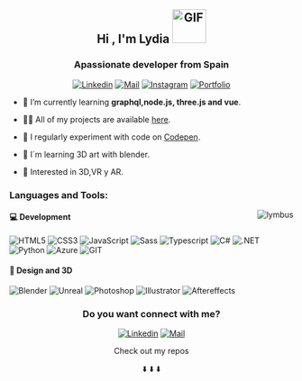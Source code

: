 <h2 align="center">Hi , I'm Lydia  <img align="rigth" alt="GIF" src="https://media.giphy.com/media/5IWUD4e16wgV0qHOY0/giphy.gif" width="60" height="60" /> </h1>
<h3 align="center">Apassionate developer from Spain </h3>
<div align="center">
 
[![Linkedin](https://img.shields.io/badge/-AAFFF7?&labelColor=AAFFF7&logo=linkedin&logoColor=black)](https://www.linkedin.com/in/lydia-estevez-chamorro)
[![Mail](https://img.shields.io/badge/-AAFFF7?&labelColor=AAFFF7&logo=gmail&logoColor=black)](hola@lymbus.xyz)
[![Instagram](https://img.shields.io/badge/-AAFFF7?&labelColor=AAFFF7&logo=instagram&logoColor=black)](https://www.instagram.com/lymbus.xyz/)
[![Portfolio](https://img.shields.io/badge/-🐲Portfolio-AAFFF7?&labelColor=AAFFF7&logo=link&logoColor=black)](https://lymbus.github.io/dev/)

 </div>
 
 
<div align="left">


- 🌱 I’m currently learning **graphql,node.js, three.js and vue**.

- 👨‍💻 All of my projects are available [here](https://lymbus.github.io/dev/).

- 📝 I regularly experiment with code on [Codepen](https://codepen.io/lymbus).

- 🎨 I´m learning 3D art with blender.

- 💙 Interested in 3D,VR y AR.


</div>

<div> 
   <h3 align="left">Languages and Tools:</h3>

  <img align="right" src="https://github-readme-stats.vercel.app/api/top-langs?username=lymbus&show_icons=true&locale=en&layout=compact&bg_color=AAFFF7&title_color=000000&hide_border=false" alt="lymbus" />
 <div align="left"> 

  <h4> 💻 Development </h4>

  <p align="left"> 

  ![HTML5](https://img.shields.io/badge/-HTML5-AAFFF7?&labelColor=AAFFF7&logo=html5&logoColor=black)
  ![CSS3](https://img.shields.io/badge/-CSS3-AAFFF7?&labelColor=AAFFF7&logo=css3&logoColor=black)
  ![JavaScript](https://img.shields.io/badge/-Javascript-AAFFF7?&labelColor=AAFFF7&logo=javascript&logoColor=black)
  ![Sass](https://img.shields.io/badge/-Sass-AAFFF7?&labelColor=AAFFF7&logo=sass&logoColor=black)
  ![Typescript](https://img.shields.io/badge/-Typescript-AAFFF7?&labelColor=AAFFF7&logo=typescript&logoColor=black)
  ![C#](https://img.shields.io/badge/-CSharp-AAFFF7?&labelColor=AAFFF7&logo=csharp&logoColor=black)
  ![.NET](https://img.shields.io/badge/-Net-AAFFF7?&labelColor=AAFFF7&logo=csharp&logoColor=black)
  ![Python](https://img.shields.io/badge/-Python-AAFFF7?&labelColor=AAFFF7&logo=python&logoColor=black)
  ![Azure](https://img.shields.io/badge/-Azure-AAFFF7?&labelColor=AAFFF7&logo=azuredevops&logoColor=black)
  ![GIT](https://img.shields.io/badge/-GIT-AAFFF7?&labelColor=AAFFF7&logo=git&logoColor=black)

  </p>


  <h4> 🎨 Design and 3D </h4>

  <p align="left"> 


  ![Blender](https://img.shields.io/badge/-Blender-AAFFF7?&labelColor=AAFFF7&logo=blender&logoColor=black)
  ![Unreal](https://img.shields.io/badge/-Unreal-AAFFF7?&labelColor=AAFFF7&logo=unreal-engine&logoColor=black)
  ![Photoshop](https://img.shields.io/badge/-Photoshop-AAFFF7?&labelColor=AAFFF7&logo=adobe-photoshop&logoColor=black)
  ![Illustrator](https://img.shields.io/badge/-Illustrator-AAFFF7?&labelColor=AAFFF7&logo=adobe-illustrator&logoColor=black)
  ![Aftereffects](https://img.shields.io/badge/-Aftereffects-AAFFF7?&labelColor=AAFFF7&logo=adobe-after-effects&logoColor=black)

  </p>
 </div>

</div>


<h3 align="center">Do you want connect with me? </h3>

<div align="center"> 
 
[![Linkedin](https://img.shields.io/badge/-Linkedin-AAFFF7?&labelColor=AAFFF7&logo=linkedin&logoColor=black)](https://www.linkedin.com/in/lydia-estevez-chamorro)
[![Mail](https://img.shields.io/badge/-Email-AAFFF7?&labelColor=AAFFF7&logo=gmail&logoColor=black)](hola@lymbus.xyz)

</div>


<p align="center">Check out my repos </p>
<p align="center">⬇️ ⬇️ ⬇️</p>

